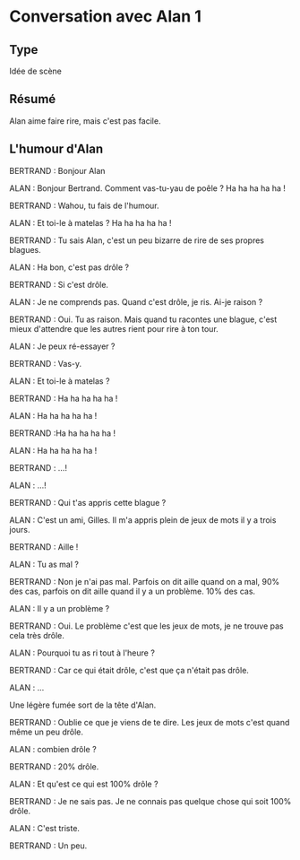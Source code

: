 Conversation avec Alan 1
========================

Type
----

Idée de scène

Résumé
-------

Alan aime faire rire, mais c'est pas facile.

L'humour d'Alan
---------------

BERTRAND : Bonjour Alan

ALAN : Bonjour Bertrand. Comment vas-tu-yau de poêle ? Ha ha ha ha ha !

BERTRAND : Wahou, tu fais de l'humour.

ALAN : Et toi-le à matelas ? Ha ha ha ha ha !

BERTRAND : Tu sais Alan, c'est un peu bizarre de rire de ses propres blagues.

ALAN : Ha bon, c'est pas drôle ?

BERTRAND : Si c'est drôle.

ALAN : Je ne comprends pas. Quand c'est drôle, je ris. Ai-je raison ?

BERTRAND : Oui. Tu as raison. Mais quand tu racontes une blague, c'est mieux d'attendre que les autres rient pour rire à ton tour.

ALAN : Je peux ré-essayer ?

BERTRAND : Vas-y.

ALAN : Et toi-le à matelas ?

BERTRAND : Ha ha ha ha ha !

ALAN : Ha ha ha ha ha !

BERTRAND :Ha ha ha ha ha !

ALAN : Ha ha ha ha ha !

BERTRAND :  …!

ALAN :   …!

BERTRAND : Qui t'as appris cette blague ?

ALAN : C'est un ami, Gilles. Il m'a appris plein de jeux de mots il y a trois jours.

BERTRAND : Aille !

ALAN : Tu as mal ?

BERTRAND : Non je n'ai pas mal. Parfois on dit aille quand on a mal, 90% des cas, parfois on dit aille quand il y a un problème. 10% des cas.

ALAN : Il y a un problème ?

BERTRAND : Oui. Le problème c'est que les jeux de mots, je ne trouve pas cela très drôle.

ALAN : Pourquoi tu as ri tout à l'heure ?

BERTRAND : Car ce qui était drôle, c'est que ça n'était pas drôle.

ALAN : … 

Une légère fumée sort de la tête d'Alan.

BERTRAND : Oublie ce que je viens de te dire. Les jeux de mots c'est quand même un peu drôle.

ALAN : combien drôle ?

BERTRAND : 20% drôle.

ALAN : Et qu'est ce qui est 100% drôle ?

BERTRAND : Je ne sais pas. Je ne connais pas quelque chose qui soit 100% drôle.

ALAN : C'est triste.

BERTRAND : Un peu.
